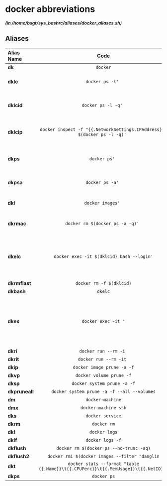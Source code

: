 
docker abbreviations
====================


***(in /home/bsgt/sys_bashrc/aliases/docker_aliases.sh)***
## Aliases


| **Alias Name** | **Code** | **Descripion** |
| :------------- |:-------------:| -----:|
| **dk** | `docker` | 
| **dklc** | `docker ps -l' ` |  List last Docker container
| **dklcid** | `docker ps -l -q' ` |  List last Docker container ID
| **dklcip** | `docker inspect -f "{{.NetworkSettings.IPAddress}}" $(docker ps -l -q)' ` |  Get IP of last Docker container
| **dkps** | `docker ps' ` |  List running Docker containers
| **dkpsa** | `docker ps -a' ` |  List all Docker containers
| **dki** | `docker images' ` |  List Docker images
| **dkrmac** | `docker rm $(docker ps -a -q)' ` |  Delete all Docker containers
| **dkelc** | `docker exec -it $(dklcid) bash --login'` |  Enter last container (works with Docker 1.3 and above)
| **dkrmflast** | `docker rm -f $(dklcid)` | 
| **dkbash** | `dkelc` | 
| **dkex** | `docker exec -it '` |  Useful to run any commands into container without leaving host
| **dkri** | `docker run --rm -i ` | 
| **dkrit** | `docker run --rm -it ` | 
| **dkip** | `docker image prune -a -f` | 
| **dkvp** | `docker volume prune -f` | 
| **dksp** | `docker system prune -a -f` | 
| **dkpruneall** | `docker system prune -a -f --all --volumes` | 
| **dm** | `docker-machine` | 
| **dmx** | `docker-machine ssh` | 
| **dks** | `docker service` | 
| **dkrm** | `docker rm` | 
| **dkl** | `docker logs` | 
| **dklf** | `docker logs -f` | 
| **dkflush** | `docker rm $(docker ps --no-trunc -aq)` | 
| **dkflush2** | `docker rmi $(docker images --filter "danglin` | 
| **dkt** | `docker stats --format "table {{.Name}}\t{{.CPUPerc}}\t{{.MemUsage}}\t{{.NetIO}}"` | 
| **dkps** | `docker ps` | 

